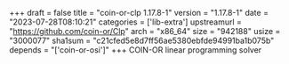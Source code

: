 +++
draft = false
title = "coin-or-clp 1.17.8-1"
version = "1.17.8-1"
date = "2023-07-28T08:10:21"
categories = ['lib-extra']
upstreamurl = "https://github.com/coin-or/Clp"
arch = "x86_64"
size = "942188"
usize = "3000077"
sha1sum = "c21cfed5e8d7ff56ae5380ebfde94991ba1b075b"
depends = "['coin-or-osi']"
+++
COIN-OR linear programming solver